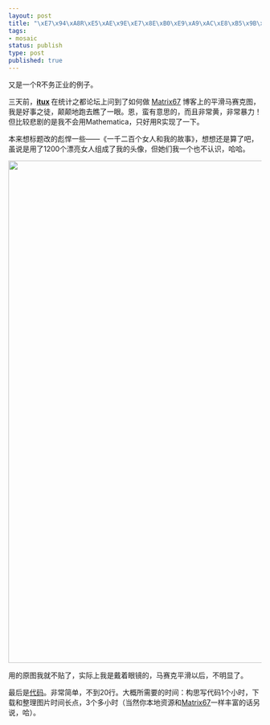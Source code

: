 ```yaml
--- 
layout: post
title: "\xE7\x94\xA8R\xE5\xAE\x9E\xE7\x8E\xB0\xE9\xA9\xAC\xE8\xB5\x9B\xE5\x85\x8B\xE6\x8B\xBC\xE5\x9B\xBE"
tags: 
- mosaic
status: publish
type: post
published: true
---
```

又是一个R不务正业的例子。

三天前，<strong><a href="http://cos.name/cn/profile/371112">itux</a> </strong>在统计之都论坛上问到了如何做 <a href="http://www.matrix67.com/blog/archives/519" target="_blank">Matrix67</a> 博客上的平滑马赛克图，我是好事之徒，颠颠地跑去瞧了一眼。恩，蛮有意思的，而且非常黄，非常暴力！但比较悲剧的是我不会用Mathematica，只好用R实现了一下。

本来想标题改的彪悍一些——《一千二百个女人和我的故事》，想想还是算了吧，虽说是用了1200个漂亮女人组成了我的头像，但她们我一个也不认识，哈哈。

<a href="http://bjt.cos.name/wp-content/uploads/2011/06/me.png"><img class="aligncenter size-full wp-image-10802" title="it is me" src="http://bjt.cos.name/wp-content/uploads/2011/06/me.png" alt="" width="750" height="1000" /></a>

用的原图我就不贴了，实际上我是戴着眼镜的，马赛克平滑以后，不明显了。

最后是<a href="http://bjt.cos.name/wp-content/uploads/2011/06/main.r" target="_blank">代码</a>。非常简单，不到20行。大概所需要的时间：构思写代码1个小时，下载和整理图片时间长点，3个多小时（当然你本地资源和<a href="http://www.matrix67.com/blog" target="_blank">Matrix67</a>一样丰富的话另说，哈）。
